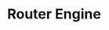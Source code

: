 ---
layout: default
title: 2. Router Engine
nav_order: 2
description: "Computational challenges of training LLMs"
has_children: false
parent:  Building Agentic RAG with Llamaindex
---